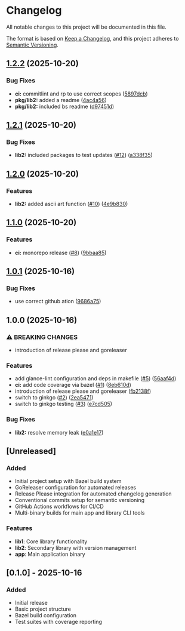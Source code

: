 # Changelog

All notable changes to this project will be documented in this file.

The format is based on [Keep a Changelog](https://keepachangelog.com/en/1.0.0/),
and this project adheres to [Semantic Versioning](https://semver.org/spec/v2.0.0.html).

## [1.2.2](https://github.com/omargallob/mono-repo-release/compare/v1.2.1...v1.2.2) (2025-10-20)


### Bug Fixes

* **ci:** commitlint and rp to use correct scopes ([5897dcb](https://github.com/omargallob/mono-repo-release/commit/5897dcbfd4c3f759baff9bb2c08c5ed3f0254296))
* **pkg/lib2:** added a readme ([4ac4a56](https://github.com/omargallob/mono-repo-release/commit/4ac4a563c2b5f9491b6a8edf54ee79ff04e526c9))
* **pkg/lib2:** included bs readme ([d97451d](https://github.com/omargallob/mono-repo-release/commit/d97451db7fe503d040e530311101029e9dde2fe6))

## [1.2.1](https://github.com/omargallob/mono-repo-release/compare/v1.2.0...v1.2.1) (2025-10-20)


### Bug Fixes

* **lib2:** included packages to test updates ([#12](https://github.com/omargallob/mono-repo-release/issues/12)) ([a338f35](https://github.com/omargallob/mono-repo-release/commit/a338f35ad96eb07b24f009403b2ebfc33c21dbd8))

## [1.2.0](https://github.com/omargallob/mono-repo-release/compare/v1.1.0...v1.2.0) (2025-10-20)


### Features

* **lib2:** added ascii art function ([#10](https://github.com/omargallob/mono-repo-release/issues/10)) ([4e9b830](https://github.com/omargallob/mono-repo-release/commit/4e9b830309c68089729fa43fc9f3b5514da65d4b))

## [1.1.0](https://github.com/omargallob/mono-repo-release/compare/v1.0.1...v1.1.0) (2025-10-20)


### Features

* **ci:** monorepo release ([#8](https://github.com/omargallob/mono-repo-release/issues/8)) ([9bbaa85](https://github.com/omargallob/mono-repo-release/commit/9bbaa85e58e46730c6f9c28861bace5a5a956f38))

## [1.0.1](https://github.com/omargallob/mono-repo-release/compare/v1.0.0...v1.0.1) (2025-10-16)


### Bug Fixes

* use correct github ation ([9686a75](https://github.com/omargallob/mono-repo-release/commit/9686a75bbc1e7bbe833fd32db2419d2f4e4f5ced))

## 1.0.0 (2025-10-16)


### ⚠ BREAKING CHANGES

* introduction of release please and goreleaser

### Features

* add glance-lint configuration and deps in makefile ([#5](https://github.com/omargallob/mono-repo-release/issues/5)) ([56aaf4d](https://github.com/omargallob/mono-repo-release/commit/56aaf4d27dba91cbd2ec194af78d0dc1b61edbd7))
* **ci:** add code coverage via bazel ([#1](https://github.com/omargallob/mono-repo-release/issues/1)) ([8eb610d](https://github.com/omargallob/mono-repo-release/commit/8eb610df15465aee3e89605590bd60508dc2ab76))
* introduction of release please and goreleaser ([fb2138f](https://github.com/omargallob/mono-repo-release/commit/fb2138f7105ea3f9dfc90213028080c198025f8e))
* switch to ginkgo ([#2](https://github.com/omargallob/mono-repo-release/issues/2)) ([2ea5471](https://github.com/omargallob/mono-repo-release/commit/2ea54717ad7e0486ad4dc82c68742f32c5fc56c0))
* switch to ginkgo testing ([#3](https://github.com/omargallob/mono-repo-release/issues/3)) ([e7cd505](https://github.com/omargallob/mono-repo-release/commit/e7cd505f149eab21dd5a7255790d93d2dcd8f981))


### Bug Fixes

* **lib2:** resolve memory leak ([e0a1e17](https://github.com/omargallob/mono-repo-release/commit/e0a1e17e8e980fa1a1b6242af89a6c6e7f187ccb))

## [Unreleased]

### Added
- Initial project setup with Bazel build system
- GoReleaser configuration for automated releases
- Release Please integration for automated changelog generation
- Conventional commits setup for semantic versioning
- GitHub Actions workflows for CI/CD
- Multi-binary builds for main app and library CLI tools

### Features
- **lib1**: Core library functionality
- **lib2**: Secondary library with version management
- **app**: Main application binary

## [0.1.0] - 2025-10-16

### Added
- Initial release
- Basic project structure
- Bazel build configuration
- Test suites with coverage reporting
